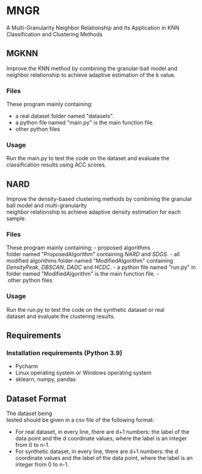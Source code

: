 # MNGR
A Multi-Granularity Neighbor Relationship and Its Application in KNN Classification and Clustering Methods
## MGKNN
Improve the KNN method by combining the granular-ball model and neighbor relationship to achieve adaptive estimation of the $k$ value.
### Files
These program mainly containing:
  - a  real dataset folder named "datasets".
  - a python file named "main.py" is the main function file.
  - other python files
### Usage
  Run the main.py to test the code on the dataset and evaluate the classification results using ACC scores.
## NARD
Improve the density-based clustering methods by combining the granular ball model and multi-granularity neighbor relationship to achieve adaptive density estimation for each sample.
### Files
These program mainly containing:
- proposed algorithms folder named "ProposedAlgorithm" containing $NARD$ and $SDGS$.
- all modified algorithms folder named "ModifiedAlgorithm" containing $DensityPeak$, $DBSCAN$, $DADC$ and $HCDC$.
- a python file named "run.py" in folder named "ModifiedAlgorithm" is the main function file.
- other python files
### Usage
Run the run.py to test the code on the synthetic dataset or real dataset and evaluate the clustering results.
## Requirements
### Installation requirements (Python 3.9)
  - Pycharm 
  - Linux operating system or Windows operating system
  - sklearn, numpy, pandas
## Dataset Format
The dataset being tested should be given in a csv file of the following format:
- For real dataset, in every line, there are d+1 numbers: the label of the data point and the d coordinate values, where the label is an integer from 0 to n-1.
- For synthetic dataset, in every line, there are d+1 numbers:  the d coordinate values and the label of the data point, where the label is an integer from 0 to n-1.
